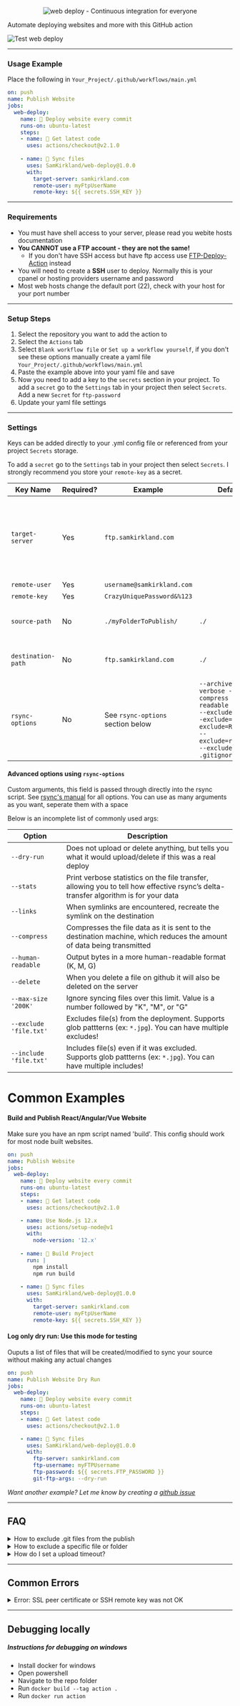 <p align="center">
  <img alt="web deploy - Continuous integration for everyone" src="images/web-deploy-logo-small.png">
</p>

Automate deploying websites and more with this GitHub action

![Test web deploy](https://github.com/SamKirkland/web-deploy/workflows/Test%20web%20deploy/badge.svg)

---

### Usage Example
Place the following in `Your_Project/.github/workflows/main.yml`
```yml
on: push
name: Publish Website
jobs:
  web-deploy:
    name: 🚀 Deploy website every commit
    runs-on: ubuntu-latest
    steps:
    - name: 🚚 Get latest code
      uses: actions/checkout@v2.1.0
    
    - name: 📂 Sync files
      uses: SamKirkland/web-deploy@1.0.0
      with:
        target-server: samkirkland.com
        remote-user: myFtpUserName
        remote-key: ${{ secrets.SSH_KEY }}
```

---

### Requirements
- You must have shell access to your server, please read you webite hosts documentation
- **You CANNOT use a FTP account - they are not the same!**
  - If you don't have SSH access but have ftp access use [FTP-Deploy-Action](https://github.com/SamKirkland/FTP-Deploy-Action) instead
- You will need to create a **SSH** user to deploy. Normally this is your cpanel or hosting providers username and password
- Most web hosts change the default port (22), check with your host for your port number

---

### Setup Steps
1. Select the repository you want to add the action to
2. Select the `Actions` tab
3. Select `Blank workflow file` or `Set up a workflow yourself`, if you don't see these options manually create a yaml file `Your_Project/.github/workflows/main.yml`
4. Paste the example above into your yaml file and save
5. Now you need to add a key to the `secrets` section in your project. To add a `secret` go to the `Settings` tab in your project then select `Secrets`. Add a new `Secret` for `ftp-password`
6. Update your yaml file settings

---

### Settings
Keys can be added directly to your .yml config file or referenced from your project `Secrets` storage.

To add a `secret` go to the `Settings` tab in your project then select `Secrets`.
I strongly recommend you store your `remote-key` as a secret.

| Key Name           | Required? | Example                           | Default | Description                                              |
|--------------------|-----------|-----------------------------------|---------|----------------------------------------------------------|
| `target-server`    | Yes       | `ftp.samkirkland.com`             |         | Deployment destination server. Formatted as `domain.com:port`. Port is optional, when not specified it will default to 22 |
| `remote-user`      | Yes       | `username@samkirkland.com`        |         | SSH user name                                            |
| `remote-key`       | Yes       | `CrazyUniquePassword&%123`        |         | SSH private key                                          |
| `source-path`      | No        | `./myFolderToPublish/`            | `./`    | Path to upload to on the server, must end with trailing slash `/` |
| `destination-path` | No        | `ftp.samkirkland.com`             | `./`    | Folder to upload from, must end with trailing slash `/`  |
| `rsync-options`    | No        | See `rsync-options` section below | `--archive --verbose --compress --human-readable --delete --exclude=.git* --exclude=.git/ --exclude=README.md --exclude=readme.md --exclude .gitignore` | Custom rsync arguments, this field is passed through directly into the rsync script |

#### Advanced options using `rsync-options`
Custom arguments, this field is passed through directly into the rsync script. See [rsync's manual](https://linux.die.net/man/1/rsync) for all options.
You can use as many arguments as you want, seperate them with a space

Below is an incomplete list of commonly used args:

| Option                 | Description                                                                                                      |
|------------------------|------------------------------------------------------------------------------------------------------------------|
| `--dry-run`            | Does not upload or delete anything, but tells you what it would upload/delete if this was a real deploy          |
| `--stats`              | Print verbose statistics on the file transfer, allowing you to tell how effective rsync’s delta-transfer algorithm is for your data |
| `--links`              | When symlinks are encountered, recreate the symlink on the destination                                           |
| `--compress`           | Compresses the file data as it is sent to the destination machine, which reduces the amount of data being transmitted  |
| `--human-readable`     | Output bytes in a more human-readable format (K, M, G)                                                           |
| `--delete`             | When you delete a file on github it will also be deleted on the server                                           |
| `--max-size '200K'`    | Ignore syncing files over this limit. Value is a number followed by "K", "M", or "G"                             |
| `--exclude 'file.txt'` | Excludes file(s) from the deployment. Supports glob pattterns (ex: `*.jpg`). You can have multiple excludes!     |
| `--include 'file.txt'` | Includes file(s) even if it was excluded. Supports glob pattterns (ex: `*.jpg`). You can have multiple includes! |


# Common Examples
#### Build and Publish React/Angular/Vue Website
Make sure you have an npm script named 'build'. This config should work for most node built websites.

```yml
on: push
name: Publish Website
jobs:
  web-deploy:
    name: 🚀 Deploy website every commit
    runs-on: ubuntu-latest
    steps:
    - name: 🚚 Get latest code
      uses: actions/checkout@v2.1.0

    - name: Use Node.js 12.x
      uses: actions/setup-node@v1
      with:
        node-version: '12.x'
      
    - name: 🔨 Build Project
      run: |
        npm install
        npm run build
    
    - name: 📂 Sync files
      uses: SamKirkland/web-deploy@1.0.0
      with:
        target-server: samkirkland.com
        remote-user: myFtpUserName
        remote-key: ${{ secrets.SSH_KEY }}
```

#### Log only dry run: Use this mode for testing
Ouputs a list of files that will be created/modified to sync your source without making any actual changes
```yml
on: push
name: Publish Website Dry Run
jobs:
  web-deploy:
    name: 🚀 Deploy website every commit
    runs-on: ubuntu-latest
    steps:
    - name: 🚚 Get latest code
      uses: actions/checkout@v2.1.0

    - name: 📂 Sync files
      uses: SamKirkland/web-deploy@1.0.0
      with:
        ftp-server: samkirkland.com
        ftp-username: myFTPUsername
        ftp-password: ${{ secrets.FTP_PASSWORD }}
        git-ftp-args: --dry-run
```

_Want another example? Let me know by creating a [github issue](https://github.com/SamKirkland/web-deploy/issues/new)_

---

## FAQ
<details>
  <summary>How to exclude .git files from the publish</summary>

Git files are excluded by default

If have customized `rsync-options` you will need to re-add the default exclude options using `--exclude=.git* --exclude=.git/ --exclude=README.md --exclude=readme.md --exclude=.gitignore`
</details>

<details>
  <summary>How to exclude a specific file or folder</summary>

You can use `rsync-options` and pass in as many `--exclude` options as you want. By default this action excludes github files. If you choose to customize `rsync-options` make sure you copy over the defaults.


Example excluding all `.jpg` files:

`rsync-options: --exclude "*.jpg"`


Example excluding a specific folder:

`rsync-options: --exclude "wp-content/themes/"`
</details>


<details>
  <summary>How do I set a upload timeout?</summary>

github has a built-in `timeout-minutes` option, see customized example below

```yaml
on: push
name: Publish Website
jobs:
  web-deploy:
    name: web-deploy
    runs-on: ubuntu-latest
    timeout-minutes: 15 # time out after 15 minutes (default is 360 minutes)
    steps:
      ....
```
</details>

---

## Common Errors
<details id="ssl-peer-certificate">
  <summary>Error: SSL peer certificate or SSH remote key was not OK</summary>

  Whitelist your host via the `known-hosts` configuration option or add the `--insecure` argument
</details>

---

## Debugging locally
##### Instructions for debugging on windows
- Install docker for windows
- Open powershell
- Navigate to the repo folder
- Run `docker build --tag action .`
- Run `docker run action`
